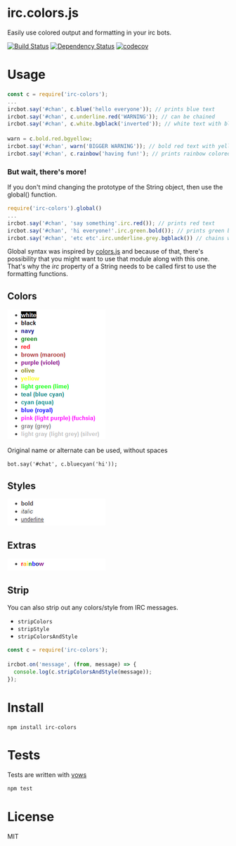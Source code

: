 # irc.colors.js

Easily use colored output and formatting in your irc bots.

[![Build Status](https://secure.travis-ci.org/fent/irc-colors.js.svg)](http://travis-ci.org/fent/irc-colors.js)
[![Dependency Status](https://david-dm.org/fent/irc-colors.js.svg)](https://david-dm.org/fent/irc-colors.js)
[![codecov](https://codecov.io/gh/fent/irc-colors.js/branch/master/graph/badge.svg)](https://codecov.io/gh/fent/irc-colors.js)



# Usage

```javascript
const c = require('irc-colors');
...
ircbot.say('#chan', c.blue('hello everyone')); // prints blue text
ircbot.say('#chan', c.underline.red('WARNING')); // can be chained
ircbot.say('#chan', c.white.bgblack('inverted')); // white text with black background

warn = c.bold.red.bgyellow;
ircbot.say('#chan', warn('BIGGER WARNING')); // bold red text with yellow background
ircbot.say('#chan', c.rainbow('having fun!'); // prints rainbow colored text
```

### But wait, there's more!

If you don't mind changing the prototype of the String object, then use the global() function.

```javascript
require('irc-colors').global()
...
ircbot.say('#chan', 'say something'.irc.red()); // prints red text
ircbot.say('#chan', 'hi everyone!'.irc.green.bold()); // prints green bold text
ircbot.say('#chan', 'etc etc'.irc.underline.grey.bgblack()) // chains work too
```

Global syntax was inspired by [colors.js](https://github.com/marak/colors.js) and because of that, there's possibility that you might want to use that module along with this one. That's why the *irc* property of a String needs to be called first to use the formatting functions.


## Colors

![colors](img/colors.png)

Original name or alternate can be used, without spaces

    bot.say('#chat', c.bluecyan('hi'));


## Styles

![styles](img/styles.png)


## Extras

![extras](img/extras.png)

## Strip

You can also strip out any colors/style from IRC messages.

* `stripColors`
* `stripStyle`
* `stripColorsAndStyle`

```js
const c = require('irc-colors');

ircbot.on('message', (from, message) => {
  console.log(c.stripColorsAndStyle(message));
});
```


# Install

    npm install irc-colors


# Tests
Tests are written with [vows](http://vowsjs.org/)

```bash
npm test
```


# License

MIT

